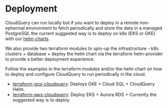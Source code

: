 # Deployment

CloudQuery can run locally but if you want to deploy in a remote non-ephermal environment to fetch periodically and store the data in a managed PostgreSQL the current suggested way is to deploy on k8s (EKS or GKE) with our [helm-charts](https://github.com/cloudquery/helm-charts).

We also provide two terraform modules to spin-up the infrastructure - k8s clusters + database + deploy the helm chart via the terraform helm-provider to provide a better deployment experience.

Follow the examples in the terraform modules and/or the helm chart on how to deploy and configure CloudQuery to run periodically in the cloud.

* [terraform-gcp-cloudquery](https://github.com/cloudquery/terraform-gcp-cloudquery): Deploys GKE + Cloud SQL + CloudQuery Helm.
* [terraform-aws-cloudquery](https://github.com/cloudquery/terraform-aws-cloudquery): Deploy EKS + Aurora RDS + 
Currently the suggested way is to deploy.